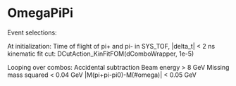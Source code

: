 # OmegaPiPi



Event selections:

At initialization:
Time of flight of pi+ and pi- in SYS_TOF, |delta_t| < 2 ns
kinematic fit cut: DCutAction_KinFitFOM(dComboWrapper, 1e-5)

Looping over combos:
Accidental subtraction 
Beam energy > 8 GeV
Missing mass squared < 0.04 GeV
|M(pi+pi-pi0)-M(#omega)| < 0.05 GeV 

